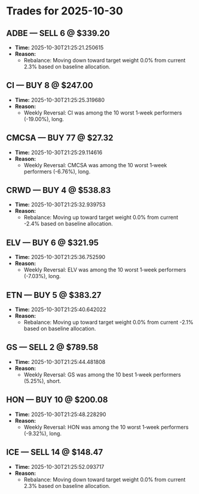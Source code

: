# Trades for 2025-10-30

## ADBE — SELL 6 @ $339.20
- **Time:** 2025-10-30T21:25:21.250615
- **Reason:**
  - Rebalance: Moving down toward target weight 0.0% from current 2.3% based on baseline allocation.

## CI — BUY 8 @ $247.00
- **Time:** 2025-10-30T21:25:25.319680
- **Reason:**
  - Weekly Reversal: CI was among the 10 worst 1‑week performers (-19.00%), long.

## CMCSA — BUY 77 @ $27.32
- **Time:** 2025-10-30T21:25:29.114616
- **Reason:**
  - Weekly Reversal: CMCSA was among the 10 worst 1‑week performers (-6.76%), long.

## CRWD — BUY 4 @ $538.83
- **Time:** 2025-10-30T21:25:32.939753
- **Reason:**
  - Rebalance: Moving up toward target weight 0.0% from current -2.4% based on baseline allocation.

## ELV — BUY 6 @ $321.95
- **Time:** 2025-10-30T21:25:36.752590
- **Reason:**
  - Weekly Reversal: ELV was among the 10 worst 1‑week performers (-7.03%), long.

## ETN — BUY 5 @ $383.27
- **Time:** 2025-10-30T21:25:40.642022
- **Reason:**
  - Rebalance: Moving up toward target weight 0.0% from current -2.1% based on baseline allocation.

## GS — SELL 2 @ $789.58
- **Time:** 2025-10-30T21:25:44.481808
- **Reason:**
  - Weekly Reversal: GS was among the 10 best 1‑week performers (5.25%), short.

## HON — BUY 10 @ $200.08
- **Time:** 2025-10-30T21:25:48.228290
- **Reason:**
  - Weekly Reversal: HON was among the 10 worst 1‑week performers (-9.32%), long.

## ICE — SELL 14 @ $148.47
- **Time:** 2025-10-30T21:25:52.093717
- **Reason:**
  - Rebalance: Moving down toward target weight 0.0% from current 2.3% based on baseline allocation.

